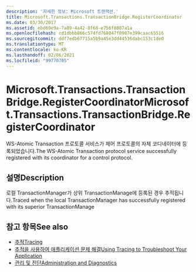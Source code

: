 ```yaml
---
description: '자세한 정보: Microsoft 트랜잭션.'
title: Microsoft.Transactions.TransactionBridge.RegisterCoordinator
ms.date: 03/30/2017
ms.assetid: ebd69e9a-7a89-4a42-8f68-e756f8807a1a
ms.openlocfilehash: cd1dbbb866c574fd768047f0987e399caac65516
ms.sourcegitcommit: ddf7edb67715a5b9a45e3dd44536dabc153c1de0
ms.translationtype: MT
ms.contentlocale: ko-KR
ms.lasthandoff: 02/06/2021
ms.locfileid: "99770705"
---
```

# <a name="microsofttransactionstransactionbridgeregistercoordinator"></a><span data-ttu-id="75b63-103">Microsoft.Transactions.TransactionBridge.RegisterCoordinator</span><span class="sxs-lookup"><span data-stu-id="75b63-103">Microsoft.Transactions.TransactionBridge.RegisterCoordinator</span></span>

<span data-ttu-id="75b63-104">WS-Atomic Transaction 프로토콜 서비스가 제어 프로토콜의 자체 코디네이터에 등록되었습니다.</span><span class="sxs-lookup"><span data-stu-id="75b63-104">The WS-Atomic Transaction protocol service successfully registered with its coordinator for a control protocol.</span></span>  
  
## <a name="description"></a><span data-ttu-id="75b63-105">설명</span><span class="sxs-lookup"><span data-stu-id="75b63-105">Description</span></span>  

 <span data-ttu-id="75b63-106">로컬 TransactionManager가 상위 TransactionManage에 등록된 경우 추적됩니다.</span><span class="sxs-lookup"><span data-stu-id="75b63-106">Traced when the local TransactionManager has successfully registered with its superior TransactionManage</span></span>  
  
## <a name="see-also"></a><span data-ttu-id="75b63-107">참고 항목</span><span class="sxs-lookup"><span data-stu-id="75b63-107">See also</span></span>

- [<span data-ttu-id="75b63-108">추적</span><span class="sxs-lookup"><span data-stu-id="75b63-108">Tracing</span></span>](index.md)
- [<span data-ttu-id="75b63-109">추적을 사용하여 애플리케이션 문제 해결</span><span class="sxs-lookup"><span data-stu-id="75b63-109">Using Tracing to Troubleshoot Your Application</span></span>](using-tracing-to-troubleshoot-your-application.md)
- [<span data-ttu-id="75b63-110">관리 및 진단</span><span class="sxs-lookup"><span data-stu-id="75b63-110">Administration and Diagnostics</span></span>](../index.md)
